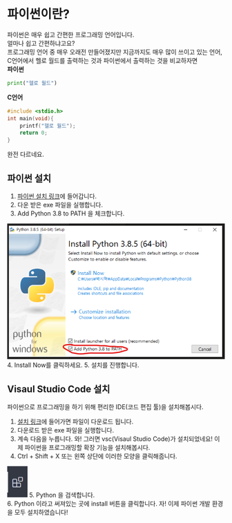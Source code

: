 # 파이썬이란?
파이썬은 매우 쉽고 간편한 프로그래밍 언어입니다. <br>
얼마나 쉽고 간편하냐고요? <br>
프로그래밍 언어 중 매우 오래전 만들어졌지만 지금까지도 매우 많이 쓰이고 있는 언어, C언어에서 헬로 월드를 출력하는 것과 파이썬에서 출력하는 것을 비교하자면<br>
<b>파이썬</b>
```python
print("헬로 월드")
```
<b>C언어</b>
```c
#include <stdio.h>
int main(void){
    printf("헬로 월드");
    return 0;
}
```
완전 다르네요.


## 파이썬 설치
1. [파이썬 설치 링크](https://www.python.org/ftp/python/3.8.5/python-3.8.5-amd64.exe)에 들어갑니다.
2. 다운 받은 exe 파일을 실행합니다.
3. Add Python 3.8 to PATH 을 체크합니다.
<img src="../images/install1.png">
4. Install Now를 클릭하세요.
5. 설치를 진행합니다.

## Visaul Studio Code 설치
파이썬으로 프로그래밍을 하기 위해 편리한 IDE(코드 편집 툴)을 설치해봅시다. <br>
1. [설치 링크](https://code.visualstudio.com/docs/?dv=win64user)에 들어가면 파일이 다운로드 됩니다. 
2. 다운로드 받은 exe 파일을 실행합니다.
3. 계속 다음을 누릅니다.
와! 그러면 vsc(Visaul Studio Code)가 설치되었네요!
이제 파이썬을 프로그래밍할 확장 기능을 설치해봅시다.
4. Ctrl + Shift + X 또는 왼쪽 상단에 이러한 모양을 클릭해줍니다. <br>
<img src="../images/install2.png"> 
5. Python 을 검색합니다. <br>
6. Python 이라고 써져있는 곳에 install 버튼을 클릭합니다.
자! 이제 파이썬 개발 환경을 모두 설치하였습니다!